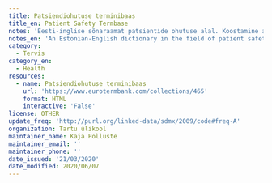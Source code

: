 ```yaml
---
title: Patsiendiohutuse terminibaas
title_en: Patient Safety Termbase
notes: 'Eesti-inglise sõnaraamat patsientide ohutuse alal. Koostamine algas aastatel 2017-2018 Tartu Ülikooli kliinilise meditsiini instituudis. Sõnastikku on rahastanud Eesti Haridus- ja Teadusministeerium.'
notes_en: 'An Estonian-English dictionary in the field of patient safety. The compiling started in 2017-2018 in University of Tartu in the Institute of Clinical Medicine. The dictionary has been funded by the Estonian Ministry of Education and Research.'
category:
  - Tervis
category_en:
  - Health
resources:
  - name: Patsiendiohutuse terminibaas
    url: 'https://www.eurotermbank.com/collections/465'
    format: HTML
    interactive: 'False'
license: OTHER
update_freq: 'http://purl.org/linked-data/sdmx/2009/code#freq-A'
organization: Tartu ülikool
maintainer_name: Kaja Polluste
maintainer_email: ''
maintainer_phone: ''
date_issued: '21/03/2020'
date_modified: 2020/06/07
---
```

